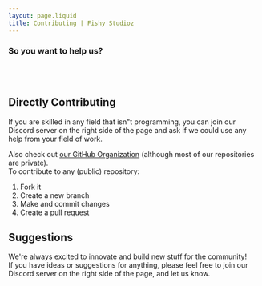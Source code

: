 ```yaml
---
layout: page.liquid
title: Contributing | Fishy Studioz
---
```


### So you want to help us?

<br><br>
## Directly Contributing
If you are skilled in any field that isn"t programming, you can join our Discord server on the right side of the page and ask if we could use any help from your field of work.<br>

Also check out [our GitHub Organization](https://github.com/fishy-studioz) (although most of our repositories are private).<br>
To contribute to any (public) repository:
1. Fork it
2. Create a new branch
3. Make and commit changes
4. Create a pull request

## Suggestions
We're always excited to innovate and build new stuff for the community!<br>
If you have ideas or suggestions for anything, please feel free to join our Discord server on the right side of the page, and let us know.